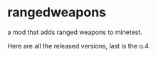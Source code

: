 # rangedweapons
a mod that adds ranged weapons to minetest.

Here are all the released versions, last is the o.4
